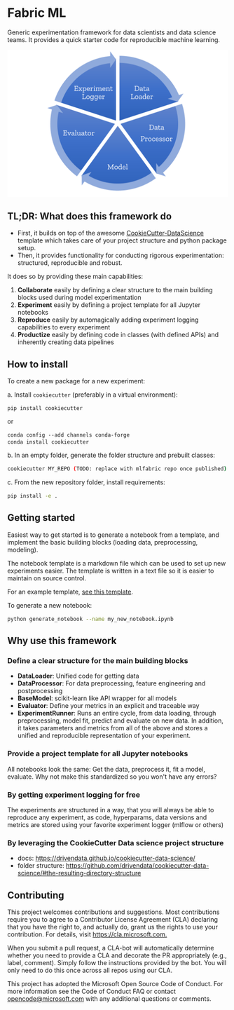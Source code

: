 # Fabric ML

Generic experimentation framework for data scientists and data science teams.
It provides a quick starter code for reproducible machine learning.

![Experiment flow](assets/experiment-flow.png)

## TL;DR: What does this framework do

- First, it builds on top of the awesome
[CookieCutter-DataScience](https://drivendata.github.io/cookiecutter-data-science/) template which takes care of your project structure and python package setup.
- Then, it provides functionality for conducting rigorous experimentation: structured, reproducible and robust.

It does so by providing these main capabilities:

1. **Collaborate** easily by defining a clear structure to the main building blocks used during model experimentation
2. **Experiment** easily by defining a project template for all Jupyter notebooks
3. **Reproduce** easily by automagically adding experiment logging capabilities to every experiment
4. **Productize** easily by defining code in classes (with defined APIs) and inherently creating data pipelines

## How to install
To create a new package for a new experiment:

a. Install `cookiecutter` (preferably in a virtual environment):
```
pip install cookiecutter
```

or

```
conda config --add channels conda-forge
conda install cookiecutter
```

b. In an empty folder, generate the folder structure and prebuilt classes:

```sh
cookiecutter MY_REPO (TODO: replace with mlfabric repo once published)
```

c. From the new repository folder, install requirements:

```sh
pip install -e .
```

## Getting started

Easiest way to get started is to generate a notebook from a template,
and implement the basic building blocks (loading data, preprocessing, modeling).

The notebook template is a markdown file which can be used to set up new experiments easier. 
The template is written in a text file so it is easier to maintain on source control.

For an example template, [see this template](<{{ cookiecutter.repo_name }}/notebook_templates/example_template.md>).

To generate a new notebook:

```sh
python generate_notebook --name my_new_notebook.ipynb
```

## Why use this framework

### Define a clear structure for the main building blocks

- **DataLoader**: Unified code for getting data
- **DataProcessor**: For data preprocessing, feature engineering and postprocessing
- **BaseModel**: scikit-learn like API wrapper for all models
- **Evaluator**: Define your metrics in an explicit and traceable way
- **ExperimentRunner**: Runs an entire cycle, from data loading,
through preprocessing, model fit, predict and evaluate on new data.
In addition, it takes parameters and metrics from all of the above
and stores a unified and reproducible representation of your experiment.

### Provide a project template for all Jupyter notebooks

All notebooks look the same: Get the data, preprocess it, fit a model, evaluate.
Why not make this standardized so you won't have any errors?

### By getting experiment logging for free

The experiments are structured in a way, that you will always be able to reproduce any experiment,
as code, hyperparams, data versions and metrics are stored using your favorite experiment logger (mlflow or others)

### By leveraging the CookieCutter Data science project structure

- docs: <https://drivendata.github.io/cookiecutter-data-science/>
- folder structure: <https://github.com/drivendata/cookiecutter-data-science/#the-resulting-directory-structure>

## Contributing

This project welcomes contributions and suggestions. Most contributions require you to agree to a Contributor License Agreement (CLA) declaring that you have the right to, and actually do, grant us the rights to use your contribution. For details, visit <https://cla.microsoft.com.>

When you submit a pull request, a CLA-bot will automatically determine whether you need to provide a CLA and decorate the PR appropriately (e.g., label, comment). Simply follow the instructions provided by the bot. You will only need to do this once across all repos using our CLA.

This project has adopted the Microsoft Open Source Code of Conduct. For more information see the Code of Conduct FAQ or contact opencode@microsoft.com with any additional questions or comments.
